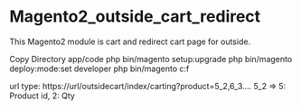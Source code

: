 # Magento2_outside_cart_redirect
 This Magento2 module is cart and redirect cart page for outside.

Copy Directory app/code
php bin/magento setup:upgrade
php bin/magento deploy:mode:set developer
php bin/magento c:f

url type:
https://url/outsidecart/index/carting?product=5_2,6_3....
5_2 => 5: Product id, 2: Qty
